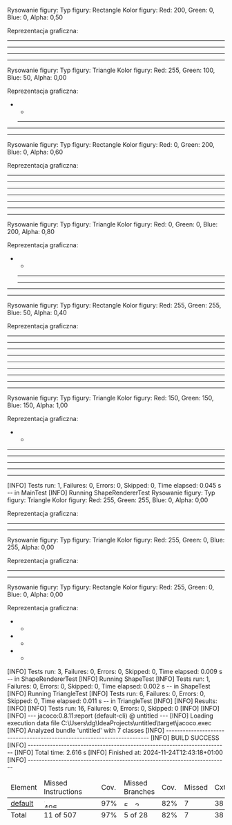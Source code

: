 Rysowanie figury:
Typ figury: Rectangle
Kolor figury: Red: 200, Green: 0, Blue: 0, Alpha: 0,50

Reprezentacja graficzna:
* * * 
* * * 
* * * 
* * * 


Rysowanie figury:
Typ figury: Triangle
Kolor figury: Red: 255, Green: 100, Blue: 50, Alpha: 0,00

Reprezentacja graficzna:
* *
  * * * * 
 * * * * * 
* * * * * * * 


Rysowanie figury:
Typ figury: Rectangle
Kolor figury: Red: 0, Green: 200, Blue: 0, Alpha: 0,60

Reprezentacja graficzna:
* * * * * * 
* * * * * * 
* * * * * * 
* * * * * * 
* * * * * * 
* * * * * * 
* * * * * * 


Rysowanie figury:
Typ figury: Triangle
Kolor figury: Red: 0, Green: 0, Blue: 200, Alpha: 0,80

Reprezentacja graficzna:
* *
   * * * 
  * * * * * 
 * * * * * * 
* * * * * * * * 


Rysowanie figury:
Typ figury: Rectangle
Kolor figury: Red: 255, Green: 255, Blue: 50, Alpha: 0,40

Reprezentacja graficzna:
* * * * * * * * 
* * * * * * * * 
* * * * * * * * 
* * * * * * * * 
* * * * * * * * 
* * * * * * * * 
* * * * * * * * 
* * * * * * * * 
* * * * * * * * 


Rysowanie figury:
Typ figury: Triangle
Kolor figury: Red: 150, Green: 150, Blue: 150, Alpha: 1,00

Reprezentacja graficzna:
* *
* * * *
   * * * * * * 
  * * * * * * * 
 * * * * * * * * * 
* * * * * * * * * * * 


[INFO] Tests run: 1, Failures: 0, Errors: 0, Skipped: 0, Time elapsed: 0.045 s -- in MainTest
[INFO] Running ShapeRendererTest
Rysowanie figury:
Typ figury: Triangle
Kolor figury: Red: 255, Green: 255, Blue: 0, Alpha: 0,00

Reprezentacja graficzna:
 * * * 
* * * * * 


Rysowanie figury:
Typ figury: Triangle
Kolor figury: Red: 255, Green: 0, Blue: 255, Alpha: 0,00

Reprezentacja graficzna:
 * * * 
* * * * * 


Rysowanie figury:
Typ figury: Rectangle
Kolor figury: Red: 255, Green: 0, Blue: 0, Alpha: 0,00

Reprezentacja graficzna:
* *
* *
* *


[INFO] Tests run: 3, Failures: 0, Errors: 0, Skipped: 0, Time elapsed: 0.009 s -- in ShapeRendererTest
[INFO] Running ShapeTest
[INFO] Tests run: 1, Failures: 0, Errors: 0, Skipped: 0, Time elapsed: 0.002 s -- in ShapeTest
[INFO] Running TriangleTest
[INFO] Tests run: 6, Failures: 0, Errors: 0, Skipped: 0, Time elapsed: 0.011 s -- in TriangleTest
[INFO]
[INFO] Results:
[INFO]
[INFO] Tests run: 16, Failures: 0, Errors: 0, Skipped: 0
[INFO]
[INFO]
[INFO] --- jacoco:0.8.11:report (default-cli) @ untitled ---
[INFO] Loading execution data file C:\Users\dg\IdeaProjects\untitled\target\jacoco.exec
[INFO] Analyzed bundle 'untitled' with 7 classes
[INFO] ------------------------------------------------------------------------
[INFO] BUILD SUCCESS
[INFO] ------------------------------------------------------------------------
[INFO] Total time:  2.616 s
[INFO] Finished at: 2024-11-24T12:43:18+01:00
[INFO] ------------------------------------------------------------------------

<table class="coverage" cellspacing="0" id="coveragetable">
  <thead>
    <tr>
      <td class="sortable" id="a" onclick="toggleSort(this)">Element</td>
      <td class="down sortable bar" id="b" onclick="toggleSort(this)">Missed Instructions</td>
      <td class="sortable ctr2" id="c" onclick="toggleSort(this)">Cov.</td>
      <td class="sortable bar" id="d" onclick="toggleSort(this)">Missed Branches</td>
      <td class="sortable ctr2" id="e" onclick="toggleSort(this)">Cov.</td>
      <td class="sortable ctr1" id="f" onclick="toggleSort(this)">Missed</td>
      <td class="sortable ctr2" id="g" onclick="toggleSort(this)">Cxty</td>
      <td class="sortable ctr1" id="h" onclick="toggleSort(this)">Missed</td>
      <td class="sortable ctr2" id="i" onclick="toggleSort(this)">Lines</td>
      <td class="sortable ctr1" id="j" onclick="toggleSort(this)">Missed</td>
      <td class="sortable ctr2" id="k" onclick="toggleSort(this)">Methods</td>
      <td class="sortable ctr1" id="l" onclick="toggleSort(this)">Missed</td>
      <td class="sortable ctr2" id="m" onclick="toggleSort(this)">Classes</td>
    </tr>
  </thead>
  <tfoot>
    <tr>
      <td>Total</td>
      <td class="bar">11 of 507</td>
      <td class="ctr2">97%</td>
      <td class="bar">5 of 28</td>
      <td class="ctr2">82%</td>
      <td class="ctr1">7</td>
      <td class="ctr2">38</td>
      <td class="ctr1">2</td>
      <td class="ctr2">87</td>
      <td class="ctr1">2</td>
      <td class="ctr2">24</td>
      <td class="ctr1">0</td>
      <td class="ctr2">7</td>
    </tr>
  </tfoot>
  <tbody>
    <tr>
      <td id="a0">
        <a href="default/index.html" class="el_package">default</a>
      </td>
      <td class="bar" id="b0">
        <img src="" width="2" height="10" title="11" alt="11">
        <img src="" width="117" height="10" title="496" alt="496">
      </td>
      <td class="ctr2" id="c0">97%</td>
      <td class="bar" id="d0">
        <img src="" width="21" height="10" title="5" alt="5">
        <img src="" height="10" title="23" alt="23">
      </td>
      <td class="ctr2" id="e0">82%</td>
      <td class="ctr1" id="f0">7</td>
      <td class="ctr2" id="g0">38</td>
      <td class="ctr1" id="h0">2</td>
      <td class="ctr2" id="i0">87</td>
      <td class="ctr1" id="j0">2</td>
      <td class="ctr2" id="k0">24</td>
      <td class="ctr1" id="l0">0</td>
      <td class="ctr2" id="m0">7</td>
    </tr>
  </tbody>
</table>
